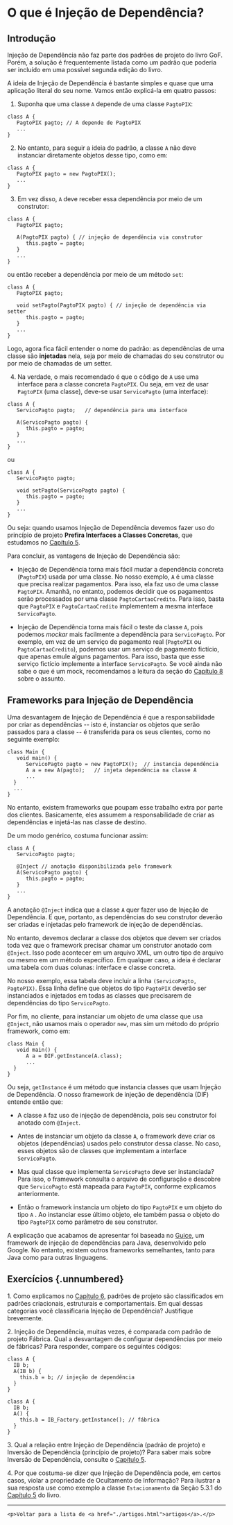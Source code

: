 
# O que é Injeção de Dependência?

## Introdução

Injeção de Dependência não faz parte dos padrões de projeto do livro 
GoF. Porém, a solução é frequentemente listada como um padrão que 
poderia ser incluído em uma possível segunda edição do livro.

A ideia de Injeção de Dependência é bastante simples e quase que uma 
aplicação literal do seu nome. Vamos então explicá-la em quatro
passos:

1. Suponha que uma classe `A` depende de uma classe `PagtoPIX`:

```
class A {
   PagtoPIX pagto; // A depende de PagtoPIX
   ...
}
```

2. No entanto, para seguir a ideia do padrão, a classe `A` não deve 
instanciar diretamente objetos desse tipo, como em:

```
class A {
   PagtoPIX pagto = new PagtoPIX();
   ... 
}
```

3. Em vez disso, `A` deve receber essa dependência por meio
de um construtor:

```
class A {
   PagtoPIX pagto;

   A(PagtoPIX pagto) { // injeção de dependência via construtor
      this.pagto = pagto;
   }
   ...
}
```

ou então receber a dependência por meio de um método `set`:

```
class A {
   PagtoPIX pagto;

   void setPagto(PagtoPIX pagto) { // injeção de dependência via setter
      this.pagto = pagto;
   }
   ...
}
```

Logo, agora fica fácil entender o nome do padrão: as dependências
de uma classe são **injetadas** nela, seja por meio de chamadas 
do seu construtor ou por meio de chamadas de um setter. 

4. Na verdade, o mais recomendado é que o código de `A` use uma 
interface para a classe concreta `PagtoPIX`. Ou seja, em vez de 
usar `PagtoPIX` (uma classe), deve-se usar `ServicoPagto` 
(uma interface):

```
class A {
   ServicoPagto pagto;   // dependência para uma interface 

   A(ServicoPagto pagto) {
      this.pagto = pagto;
   }
   ...
}
```

ou 

```
class A {
   ServicoPagto pagto; 

   void setPagto(ServicoPagto pagto) { 
      this.pagto = pagto;
   }
   ...
}
```

Ou seja: quando usamos Injeção de Dependência devemos fazer uso 
do princípio de projeto **Prefira Interfaces a Classes Concretas**, 
que estudamos no 
[Capítulo 5](https://engsoftmoderna.info/cap5.html#princ%C3%ADpio-de-invers%C3%A3o-de-depend%C3%AAncias).

Para concluir, as vantagens de Injeção de Dependência são:

* Injeção de Dependência torna mais fácil mudar a dependência 
concreta (`PagtoPIX`) usada por uma classe. No nosso exemplo, 
`A` é uma classe que precisa realizar pagamentos. Para isso, 
ela faz uso de uma classe `PagtoPIX`. Amanhã, no entanto, 
podemos  decidir que os pagamentos serão processados por uma classe 
`PagtoCartaoCredito`. Para isso, basta que `PagtoPIX` e 
`PagtoCartaoCredito` implementem a mesma interface `ServicoPagto`.
       
* Injeção de Dependência torna mais fácil o teste da classe `A`, 
pois podemos *mockar* mais facilmente a dependência para `ServicoPagto`. 
Por exemplo, em vez de um serviço de pagamento real 
(`PagtoPIX` ou `PagtoCartaoCredito`), podemos usar um serviço de pagamento 
fictício, que apenas emule alguns pagamentos. Para 
isso, basta que esse serviço fictício implemente a interface `ServicoPagto`. 
Se você ainda não sabe o que é um mock, recomendamos a leitura
da seção do [Capítulo 8](https://engsoftmoderna.info/cap8.html#mocks) 
sobre o assunto.
 

## Frameworks para Injeção de Dependência

Uma desvantagem de Injeção de Dependência é que a responsabilidade
por criar as dependências -- isto é, instanciar os objetos que serão 
passados para a classe -- é transferida para os seus clientes, 
como no seguinte exemplo:

```
class Main {
   void main() {
      ServicoPagto pagto = new PagtoPIX();  // instancia dependência
      A a = new A(pagto);   // injeta dependência na classe A
      ...
  } 
  ...
}
```

No entanto, existem frameworks que poupam esse trabalho extra por
parte dos clientes. Basicamente, eles assumem a responsabilidade 
de criar as dependências e injetá-las nas classe de destino.

De um modo genérico, costuma funcionar assim:

```
class A {
   ServicoPagto pagto;

   @Inject // anotação disponibilizada pelo framework
   A(ServicoPagto pagto) { 
      this.pagto = pagto;
   }
   ...
}
```

A anotação `@Inject` indica que a classe `A` quer fazer uso de
Injeção de Dependência. E que, portanto, as dependências do 
seu construtor deverão ser criadas e injetadas pelo framework 
de injeção de dependências.

No entanto, devemos declarar a classe dos objetos 
que devem ser criados toda vez que o framework precisar chamar um 
construtor anotado com `@Inject`. Isso pode acontecer em um arquivo 
XML, um outro tipo de arquivo ou mesmo em um método específico. 
Em qualquer caso, a ideia é declarar uma tabela com duas colunas: 
interface e classe concreta.

No nosso exemplo, essa tabela deve incluir a linha 
`(ServicoPagto, PagtoPIX)`. Essa linha 
define que objetos do tipo `PagtoPIX` deverão ser instanciados e 
injetados em todas as classes que precisarem de dependências do 
tipo `ServicoPagto`. 

Por fim, no cliente, para instanciar um objeto de uma classe que 
usa `@Inject`, não usamos mais o operador `new`, mas sim um 
método do próprio framework, como em:

```
class Main {
   void main() {
      A a = DIF.getInstance(A.class);
      ...
  } 
}
```

Ou seja, `getInstance` é um método que instancia classes 
que usam Injeção de Dependência. O nosso framework de injeção 
de dependência (DIF) entende então que:

* A classe `A` faz uso de injeção de dependência, pois seu 
construtor foi anotado com `@Inject`.

* Antes de instanciar um objeto da classe `A`, o framework 
deve criar os objetos (dependências) usados pelo construtor 
dessa classe. No caso, esses objetos são de classes que 
implementam a interface `ServicoPagto`.

* Mas qual classe que implementa `ServicoPagto` deve ser 
instanciada? Para isso, o framework consulta o arquivo de 
configuração e descobre que `ServicoPagto` está mapeada 
para `PagtoPIX`, conforme explicamos anteriormente.

* Então o framework instancia um objeto do tipo `PagtoPIX` 
e um objeto do tipo `A` . Ao instanciar esse último objeto, 
ele também passa o objeto do tipo `PagtoPIX` como parâmetro 
de seu construtor.

A explicação que acabamos de apresentar foi baseada no 
[Guice](https://github.com/google/guice), 
um framework de injeção de dependências para Java, desenvolvido 
pelo Google. No entanto, existem outros frameworks semelhantes, 
tanto para Java como para outras linguagens.

## Exercícios {.unnumbered}

1\. Como explicamos no [Capítulo 6](https://engsoftmoderna.info/cap6.html#introdu%C3%A7%C3%A3o),
padrões de projeto são classificados em padrões criacionais,
estruturais e comportamentais. Em qual dessas categorias você classificaria
Injeção de Dependência? Justifique brevemente.

2\. Injeção de Dependência, muitas vezes, é comparada com padrão de projeto
Fábrica. Qual a desvantagem de configurar dependências por meio de fábricas?
Para responder, compare os seguintes códigos:

 ```
 class A {
   IB b;
   A(IB b) { 
     this.b = b; // injeção de dependência 
   }
 }
 ```

 ```
 class A {
   IB b;
   A() { 
     this.b = IB_Factory.getInstance(); // fábrica
   }
 }
 ```

3\. Qual a relação entre Injeção de Dependência (padrão de projeto) e Inversão
de Dependência (princípio de projeto)? Para saber mais sobre Inversão de 
Dependência, consulte o [Capítulo 5](https://engsoftmoderna.info/cap5.html#princ%C3%ADpio-de-invers%C3%A3o-de-depend%C3%AAncias).

4\. Por que costuma-se dizer que Injeção de Dependência pode, em certos casos,
violar a propriedade de Ocultamento de Informação? Para ilustrar a sua resposta
use como exemplo a classe `Estacionamento` da Seção 5.3.1 do 
[Capítulo 5](https://engsoftmoderna.info/cap5.html#exemplo-1) do livro.

* * * 

```{=html}
<p>Voltar para a lista de <a href="./artigos.html">artigos</a>.</p>
```
